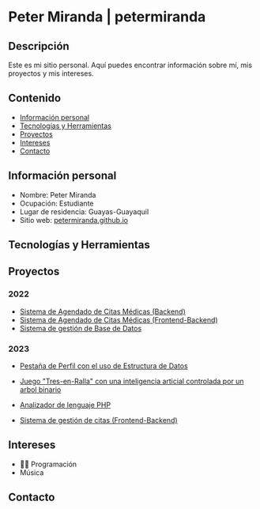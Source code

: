 # Peter Miranda | petermiranda

## Descripción
Este es mi sitio personal. Aquí puedes encontrar información sobre mí, mis
proyectos y mis intereses.

## Contenido
* [Información personal](#información-personal)
* [Tecnologías y Herramientas](#tecnologías-y-herramientas)
* [Proyectos](#proyectos)
* [Intereses](#intereses)
* [Contacto](#contacto)
  
## Información personal
* Nombre: Peter Miranda
* Ocupación: Estudiante
* Lugar de residencia: Guayas-Guayaquil
* Sitio web: [petermiranda.github.io](https://petermiranda.github.io/petermiranda/)

## Tecnologías y Herramientas

  
## Proyectos
### 2022
* [Sistema de Agendado de Citas Médicas (Backend)](https://github.com/irvmgarz/POO-P2-G8)
* [Sistema de Agendado de Citas Médicas (Frontend-Backend)](https://github.com/PeterMiranda/Proyecto-POO-PAR2)
* [Sistema de gestión de Base de Datos](https://github.com/LastDaniels/ProjectBD)
### 2023
* [Pestaña de Perfil con el uso de Estructura de Datos](https://github.com/PeterMiranda/EdD-Proyecto-1Parcial)

* [Juego "Tres-en-Ralla" con una inteligencia articial controlada por un arbol binario](https://github.com/PeterMiranda/TicTacTree-EDD2P)
* [Analizador de lenguaje PHP](https://github.com/ChrisAcosta19/Analizador_PHP)
* [Sistema de gestión de citas (Frontend-Backend)](https://github.com/ChrisAcosta19/LP-Grupo8-Parcial2)

  
## Intereses
* 👨‍💻 Programación
* Música
  
## Contacto


<!--
**PeterMiranda/PeterMiranda** is a ✨ _special_ ✨ repository because its `README.md` (this file) appears on your GitHub profile.

Here are some ideas to get you started:

- 🔭 I’m currently working on ...
- 🌱 I’m currently learning ...
- 👯 I’m looking to collaborate on ...
- 🤔 I’m looking for help with ...
- 💬 Ask me about ...
- 📫 How to reach me: ...
- 😄 Pronouns: ...
- ⚡ Fun fact: ...
-->
